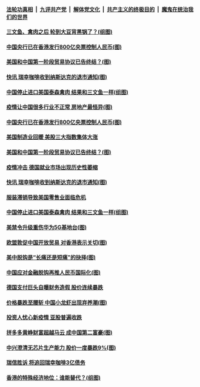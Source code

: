 ####  [法轮功真相](../../../../basic/blob/master/README.md?t=06240931) &nbsp;|&nbsp; [九评共产党](../../../../9ping.md/blob/master/README.md?t=06240931) &nbsp;|&nbsp; [解体党文化](../../../../jtdwh.md/blob/master/README.md?t=06240931)  &nbsp;|&nbsp; [共产主义的终极目的](../../../../gczydzjmd.md/blob/master/README.md?t=06240931) &nbsp;|&nbsp; [魔鬼在统治我们的世界](../../../../mgztzwmdsj.md/blob/master/README.md?t=06240931) 

#### [三文鱼、禽肉之后 轮到大豆背黑锅了？(组图)](../pages/p5/937480.md?t=06240931) 

#### [中国央行已在香港发行800亿央票控制人民币(图)](../pages/p5/937478.md?t=06240931) 

#### [美国和中国第一阶段贸易协议已告终结？(图)](../pages/p5/937467.md?t=06240931) 

#### [快讯 瑞幸咖啡收到纳斯达克的退市通知(图)](../pages/p5/937459.md?t=06240931) 

#### [中国停止进口美国泰森禽肉 结果和三文鱼一样(组图)](../pages/p5/937379.md?t=06240931) 


#### [疫情让中国很多行业不正常 房地产最怪异(图)](../pages/p5/937485.md?t=06240931) 

#### [中国央行已在香港发行800亿央票控制人民币(图)](../pages/p5/937478.md?t=06240931) 

#### [美国制造业回暖 美股三大指数集体大涨](../pages/p5/937475.md?t=06240931) 

#### [美国和中国第一阶段贸易协议已告终结？(图)](../pages/p5/937467.md?t=06240931) 

#### [疫情冲击 德国就业市场出现历史性萎缩](../pages/p5/937462.md?t=06240931) 

#### [快讯 瑞幸咖啡收到纳斯达克的退市通知(图)](../pages/p5/937459.md?t=06240931) 

#### [服装滞销导致美国零售业面临危机](../pages/p5/937458.md?t=06240931) 

#### [中国停止进口美国泰森禽肉 结果和三文鱼一样(组图)](../pages/p5/937379.md?t=06240931) 

#### [美禁令升级重伤华为5G基地台(图)](../pages/p5/937393.md?t=06240931) 


#### [欧盟敦促中国开放贸易 对香港表示关切(图)](../pages/p5/937388.md?t=06240931) 

#### [美中脱钩是“长痛还是短痛”的抉择(图)](../pages/p5/937387.md?t=06240931) 

#### [中国应对金融脱钩再推人民币国际化(图)](../pages/p5/937352.md?t=06240931) 

#### [德国支付巨头自曝财务造假 股价连续暴跌](../pages/p5/937367.md?t=06240931) 

#### [价格暴跌至腰斩 中国小龙虾出现弃养潮(图)](../pages/p5/937349.md?t=06240931) 

#### [投资人忧心新疫情 亚股普遍收跌](../pages/p5/937344.md?t=06240931) 

#### [拼多多黄峥财富超越马云 成中国第二富豪(图)](../pages/p5/937322.md?t=06240931) 

#### [中兴澄清无芯片生产能力 股价一度暴跌9%(图)](../pages/p5/937321.md?t=06240931) 

#### [瑞信胜诉 将追回瑞幸咖啡3亿债务](../pages/p5/937306.md?t=06240931) 

#### [香港的特殊经济地位：谁能替代？(组图)](../pages/p5/937301.md?t=06240931) 

